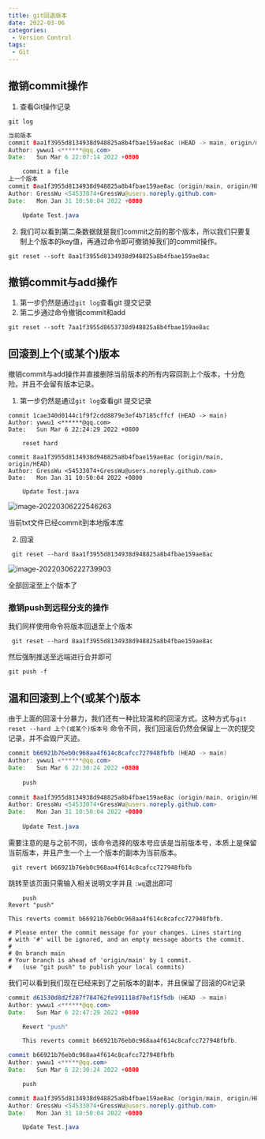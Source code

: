 ```yaml
---
title: git回退版本
date: 2022-03-06
categories:
 - Version Control
tags:
 - Git
---
```


## 撤销commit操作

1. 查看Git操作记录

```shell
git log
```

```java
当前版本
commit 8aa1f3955d8134938d948825a8b4fbae159ae8ac (HEAD -> main, origin/main, origin/HEAD)
Author: ywwu1 <******@qq.com>
Date:   Sun Mar 6 22:07:14 2022 +0800

    commit a file
上一个版本
commit 8aa1f3955d8134938d948825a8b4fbae159ae8ac (origin/main, origin/HEAD)
Author: GressWu <54533074+GressWu@users.noreply.github.com>
Date:   Mon Jan 31 10:50:04 2022 +0800

    Update Test.java

```

2. 我们可以看到第二条数据就是我们commit之前的那个版本，所以我们只要复制上个版本的key值，再通过命令即可撤销掉我们的commit操作。

```shell
git reset --soft 8aa1f3955d8134938d948825a8b4fbae159ae8ac
```

## 撤销commit与add操作

1. 第一步仍然是通过`git log`查看git 提交记录
2. 第二步通过命令撤销commit和add

```shell
git reset --soft 7aa1f3955d8653738d948825a8b4fbae159ae8ac
```

## 回滚到上个(或某个)版本

撤销commit与add操作并直接删除当前版本的所有内容回到上个版本，十分危险。并且不会留有版本记录。

1. 第一步仍然是通过`git log`查看git 提交记录

```shell
commit 1cae340d0144c1f9f2cdd8879e3ef4b7185cffcf (HEAD -> main)
Author: ywwu1 <******@qq.com>
Date:   Sun Mar 6 22:24:29 2022 +0800

    reset hard

commit 8aa1f3955d8134938d948825a8b4fbae159ae8ac (origin/main, origin/HEAD)
Author: GressWu <54533074+GressWu@users.noreply.github.com>
Date:   Mon Jan 31 10:50:04 2022 +0800

    Update Test.java

```

![image-20220306222546263](https://md-img-market.oss-cn-beijing.aliyuncs.com/img/image-20220306222546263.png)

当前txt文件已经commit到本地版本库

2. 回滚

```shell
 git reset --hard 8aa1f3955d8134938d948825a8b4fbae159ae8ac
```

![image-20220306222739903](https://md-img-market.oss-cn-beijing.aliyuncs.com/img/image-20220306222739903.png)

全部回滚至上个版本了

### 撤销push到远程分支的操作

我们同样使用命令将版本回退至上个版本

```shell
 git reset --hard 8aa1f3955d8134938d948825a8b4fbae159ae8ac
```

然后强制推送至远端进行合并即可

```shell
git push -f
```

## 温和回滚到上个(或某个)版本

由于上面的回滚十分暴力，我们还有一种比较温和的回滚方式。这种方式与`git reset --hard 上个(或某个)版本号` 命令不同，我们回滚后仍然会保留上一次的提交记录，并不会毁尸灭迹。

```java
commit b66921b76eb0c968aa4f614c8cafcc727948fbfb (HEAD -> main)            
Author: ywwu1 <******@qq.com>                                         
Date:   Sun Mar 6 22:30:24 2022 +0800                                     
                                                                          
    push                                                                  
                                                                          
commit 8aa1f3955d8134938d948825a8b4fbae159ae8ac (origin/main, origin/HEAD)
Author: GressWu <54533074+GressWu@users.noreply.github.com>               
Date:   Mon Jan 31 10:50:04 2022 +0800                                    
                                                                          
    Update Test.java 
```

需要注意的是与之前不同，该命令选择的版本号应该是当前版本号，本质上是保留当前版本，并且产生一个上一个版本的副本为当前版本。

```shell
 git revert b66921b76eb0c968aa4f614c8cafcc727948fbfb
```

跳转至该页面只需输入相关说明文字并且 `:wq`退出即可

```shell
    push
Revert "push"

This reverts commit b66921b76eb0c968aa4f614c8cafcc727948fbfb.

# Please enter the commit message for your changes. Lines starting
# with '#' will be ignored, and an empty message aborts the commit.
#
# On branch main
# Your branch is ahead of 'origin/main' by 1 commit.
#   (use "git push" to publish your local commits)

```

我们可以看到我们现在已经来到了之前版本的副本，并且保留了回滚的Git记录

```java
commit d61530d8d2f287f784762fe991118d70ef15f5db (HEAD -> main)
Author: ywwu1 <******@qq.com>                             
Date:   Sun Mar 6 22:47:29 2022 +0800                         

    Revert "push"

    This reverts commit b66921b76eb0c968aa4f614c8cafcc727948fbfb.

commit b66921b76eb0c968aa4f614c8cafcc727948fbfb
Author: ywwu1 <*****@qq.com>
Date:   Sun Mar 6 22:30:24 2022 +0800

    push

commit 8aa1f3955d8134938d948825a8b4fbae159ae8ac (origin/main, origin/HEAD)
Author: GressWu <54533074+GressWu@users.noreply.github.com>
Date:   Mon Jan 31 10:50:04 2022 +0800

    Update Test.java

```

